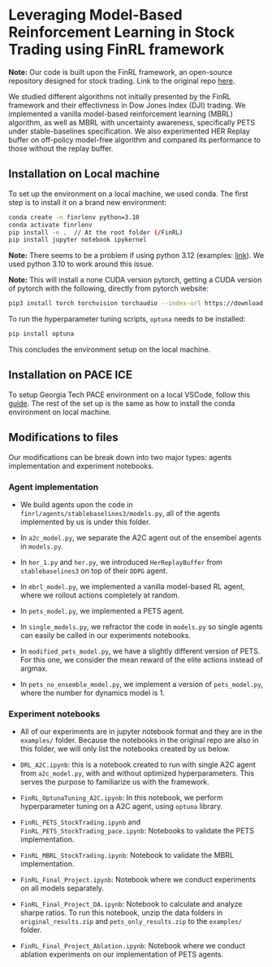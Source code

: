 # Leveraging Model-Based Reinforcement Learning in Stock Trading using FinRL framework

**Note:** Our code is built upon the FinRL framework, an open-source repository designed for stock trading. Link to the original repo [here](https://github.com/AI4Finance-Foundation/FinRL/).

We studied different algorithms not initially presented by the FinRL framework and their effectivness in Dow Jones Index (DJI) trading. We implemented a vanilla model-based reinforcement learning (MBRL) algorithm, as well as MBRL with uncertainty awareness, specifically PETS under stable-baselines specification. We also experimented HER Replay buffer on off-policy model-free algorithm and compared its performance to those without the replay buffer.

## Installation on Local machine

To set up the environment on a local machine, we used conda. The first step is to install it on a brand new environment:

```bash
conda create -n finrlenv python=3.10
conda activate finrlenv
pip install -e .  // At the root folder (/FinRL)
pip install jupyter notebook ipykernel
```

**Note:** There seems to be a problem if using python 3.12 (examples: [link](https://github.com/pygeos/pygeos/issues/463)). We used python 3.10 to work around this issue.

**Note:** This will install a none CUDA version pytorch, getting a CUDA version of pytorch with the following, directly from pytorch website:

```bash
pip3 install torch torchvision torchaudio --index-url https://download.pytorch.org/whl/cu118
```

To run the hyperparameter tuning scripts, `optuna` needs to be installed:

```bash
pip install optuna
```

This concludes the environment setup on the local machine.

## Installation on PACE ICE

To setup Georgia Tech PACE environment on a local VSCode, follow this [guide](ssh_compute_node_login_setup.pdf). The rest of the set up is the same as how to install the conda environment on local machine.

## Modifications to files

Our modifications can be break down into two major types: agents implementation and experiment notebooks.

### Agent implementation

* We build agents upon the code in `finrl/agents/stablebaselines3/models.py`, all of the agents implemented by us is under this folder.

* In `a2c_model.py`, we separate the A2C agent out of the ensembel agents in `models.py`.

* In `her_1.py` and `her.py`, we introduced `HerReplayBuffer` from `stablebaselines3` on top of their `DDPG` agent.

* In `mbrl_model.py`, we implemented a vanilla model-based RL agent, where we rollout actions completely at random.

* In `pets_model.py`, we implemented a PETS agent.

* In `single_models.py`, we refractor the code in `models.py` so single agents can easily be called in our experiments notebooks.

* In `modified_pets_model.py`, we have a slightly different version of PETS. For this one, we consider the mean reward of the elite actions instead of argmax.

* In `pets_no_ensemble_model.py`, we implement a version of `pets_model.py`, where the number for dynamics model is 1.

### Experiment notebooks

* All of our experiments are in jupyter notebook format and they are in the `examples/` folder. Because the notebooks in the original repo are also in this folder, we will only list the notebooks created by us below.

* `DRL_A2C.ipynb`: this is a notebook created to run with single A2C agent from `a2c_model.py`, with and without optimized hyperparameters. This serves the purpose to familiarize us with the framework.

* `FinRL_OptunaTuning_A2C.ipynb`: In this notebook, we perform hyperparameter tuning on a A2C agent, using `optuna` library.

* `FinRL_PETS_StockTrading.ipynb` and `FinRL_PETS_StockTrading_pace.ipynb`: Notebooks to validate the PETS implementation.

* `FinRL_MBRL_StockTrading.ipynb`: Notebook to validate the MBRL implementation.

* `FinRL_Final_Project.ipynb`: Notebook where we conduct experiments on all models separately.

* `FinRL_Final_Project_DA.ipynb`: Notebook to calculate and analyze sharpe ratios. To run this notebook, unzip the data folders in `original_results.zip` and `pets_only_results.zip` to the `examples/` folder.

* `FinRL_Final_Project_Ablation.ipynb`: Notebook where we conduct ablation experiments on our implementation of PETS agents.
